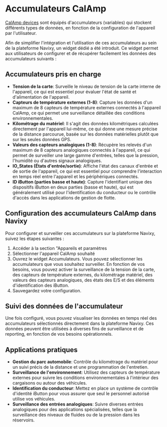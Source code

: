 # Accumulateurs CalAmp

[CalAmp devices](https://www.navixy.com/devices/calamp/) sont équipés d'accumulateurs (variables) qui stockent différents types de données, en fonction de la configuration de l'appareil par l'utilisateur.

Afin de simplifier l'intégration et l'utilisation de ces accumulateurs au sein de la plateforme Navixy, un widget dédié a été introduit. Ce widget permet aux utilisateurs de configurer et de récupérer facilement les données des accumulateurs suivants :

## Accumulateurs pris en charge

- **Tension de la carte**: Surveille le niveau de tension de la carte interne de l'appareil, ce qui est essentiel pour évaluer l'état de santé et d'alimentation de l'appareil.
- **Capteurs de température externes (1-8)**: Capture les données d'un maximum de 8 capteurs de température externes connectés à l'appareil CalAmp, ce qui permet une surveillance détaillée des conditions environnementales.
- **Kilométrage du matériel**: Il s'agit des données kilométriques calculées directement par l'appareil lui-même, ce qui donne une mesure précise de la distance parcourue, basée sur les données matérielles plutôt que sur les seules données GPS.
- **Valeurs des capteurs analogiques (1-8)**: Récupère les relevés d'un maximum de 8 capteurs analogiques connectés à l'appareil, ce qui permet de surveiller une large gamme d'entrées, telles que la pression, l'humidité ou d'autres signaux analogiques.
- **IO\_States (États d'entrée/sortie)**: Affiche l'état des canaux d'entrée et de sortie de l'appareil, ce qui est essentiel pour comprendre l'interaction en temps réel entre l'appareil et les périphériques connectés.
- **ID iButton (parties basse et haute)**: Capture l'identifiant unique des dispositifs iButton en deux parties (basse et haute), qui est généralement utilisé pour l'identification du conducteur ou le contrôle d'accès dans les applications de gestion de flotte.

## Configuration des accumulateurs CalAmp dans Navixy

Pour configurer et surveiller ces accumulateurs sur la plateforme Navixy, suivez les étapes suivantes :

1. Accéder à la section "Appareils et paramètres
2. Sélectionner l'appareil CalAmp souhaité
3. Ouvrez le widget Accumulateurs. Vous pouvez sélectionner les accumulateurs que vous souhaitez surveiller. En fonction de vos besoins, vous pouvez activer la surveillance de la tension de la carte, des capteurs de température externes, du kilométrage matériel, des valeurs des capteurs analogiques, des états des E/S et des éléments d'identification des iButton.
4. Sauvegardez votre configuration.

## Suivi des données de l'accumulateur

Une fois configuré, vous pouvez visualiser les données en temps réel des accumulateurs sélectionnés directement dans la plateforme Navixy. Ces données peuvent être utilisées à diverses fins de surveillance et de reporting, en fonction de vos besoins opérationnels.

## Applications pratiques

- **Gestion du parc automobile**: Contrôle du kilométrage du matériel pour un suivi précis de la distance et une programmation de l'entretien.
- **Surveillance de l'environnement**: Utilisez des capteurs de température externes pour suivre les conditions environnementales à l'intérieur des cargaisons ou autour des véhicules.
- **Identification du conducteur**: Mettez en place un système de contrôle d'identité iButton pour vous assurer que seul le personnel autorisé utilise vos véhicules.
- **Surveillance des entrées analogiques**: Suivre diverses entrées analogiques pour des applications spécialisées, telles que la surveillance des niveaux de fluides ou de la pression dans les réservoirs.